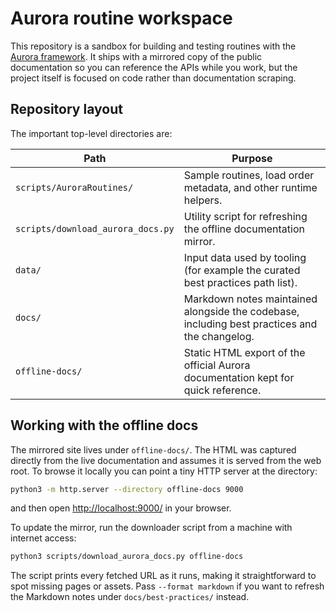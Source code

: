 # Aurora routine workspace

This repository is a sandbox for building and testing routines with the
[Aurora framework](https://aurorabot.app/). It ships with a mirrored copy of the
public documentation so you can reference the APIs while you work, but the
project itself is focused on code rather than documentation scraping.

## Repository layout

The important top-level directories are:

| Path | Purpose |
| ---- | ------- |
| `scripts/AuroraRoutines/` | Sample routines, load order metadata, and other runtime helpers. |
| `scripts/download_aurora_docs.py` | Utility script for refreshing the offline documentation mirror. |
| `data/` | Input data used by tooling (for example the curated best practices path list). |
| `docs/` | Markdown notes maintained alongside the codebase, including best practices and the changelog. |
| `offline-docs/` | Static HTML export of the official Aurora documentation kept for quick reference. |

## Working with the offline docs

The mirrored site lives under `offline-docs/`. The HTML was captured directly
from the live documentation and assumes it is served from the web root. To
browse it locally you can point a tiny HTTP server at the directory:

```bash
python3 -m http.server --directory offline-docs 9000
```

and then open <http://localhost:9000/> in your browser.

To update the mirror, run the downloader script from a machine with internet
access:

```bash
python3 scripts/download_aurora_docs.py offline-docs
```

The script prints every fetched URL as it runs, making it straightforward to
spot missing pages or assets. Pass `--format markdown` if you want to refresh
the Markdown notes under `docs/best-practices/` instead.
